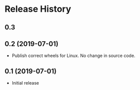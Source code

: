
Release History
===============

0.3
---

0.2 (2019-07-01)
---------------

- Publish correct wheels for Linux. No change in source code.

0.1 (2019-07-01)
----------------

- Initial release


